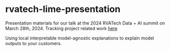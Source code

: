 # rvatech-lime-presentation
Presentation materials for our talk at the 2024 RVATech Data + AI summit on March 28th, 2024.  Tracking project related work [here](https://github.com/users/mleary/projects/2)

Using local interpretable model-agnostic explanations to explain model outputs to your customers.
